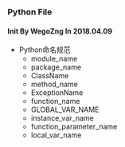 ### Python File

#### Init By WegoZng In 2018.04.09

* Python命名规范
	* module_name
	* package_name
	* ClassName
	* method_name
	* ExceptionName
	* function_name
	* GLOBAL_VAR_NAME
	* instance_var_name
	* function_parameter_name
	* local_var_name

